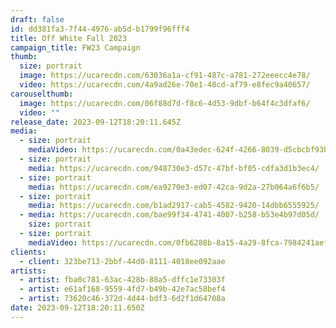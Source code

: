 ```yaml
---
draft: false
id: dd381fa3-7f44-4976-ab5d-b1799f96fff4
title: Off White Fall 2023
campaign_title: F﻿W23 Campaign
thumb:
  size: portrait
  image: https://ucarecdn.com/63036a1a-cf91-487c-a781-272eeecc4e78/
  video: https://ucarecdn.com/4a9ad26e-70e1-48cd-af79-e8fec9a40657/
carouselthumb:
  image: https://ucarecdn.com/06f88d7d-f8c6-4d53-9dbf-b64f4c3dfaf6/
  video: ""
release_date: 2023-09-12T18:20:11.645Z
media:
  - size: portrait
    mediaVideo: https://ucarecdn.com/0a43edec-624f-4266-8039-d5cbcbf93bbb/
  - size: portrait
    media: https://ucarecdn.com/948730e3-d57c-47bf-bf05-cdfa3d1b3ec4/
  - size: portrait
    media: https://ucarecdn.com/ea9270e3-ed07-42ca-9d2a-27b064a6f6b5/
  - size: portrait
    media: https://ucarecdn.com/b1ad2917-cab5-4582-9420-14dbb6555925/
  - media: https://ucarecdn.com/bae99f34-4741-4007-b258-b53e4b97d05d/
    size: portrait
  - size: portrait
    mediaVideo: https://ucarecdn.com/0fb6288b-8a15-4a29-8fca-7984241aef60/
clients:
  - client: 323be713-2bbf-44d0-8111-4018ee092aae
artists:
  - artist: fba0c781-63ac-428b-88a5-dffc1e73303f
  - artist: e61af168-9559-4fd7-b49b-42e7ac58bef4
  - artist: 73620c46-372d-4d44-bdf3-6d2f1d64708a
date: 2023-09-12T18:20:11.650Z
---
```

